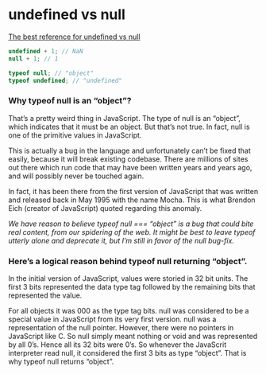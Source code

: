 # undefined vs null

[The best reference for undefined vs null](https://josephkhan.me/javascript-undefined-vs-null/)

```js
undefined + 1; // NaN
null + 1; // 1

typeof null; // "object"
typeof undefined; // "undefined"
```

### Why typeof null is an “object”?

That’s a pretty weird thing in JavaScript. The type of null is an “object”, which indicates that it must be an object. But that’s not true. In fact, null is one of the primitive values in JavaScript.

This is actually a bug in the language and unfortunately can’t be fixed that easily, because it will break existing codebase. There are millions of sites out there which run code that may have been written years and years ago, and will possibly never be touched again.

In fact, it has been there from the first version of JavaScript that was written and released back in May 1995 with the name Mocha. This is what Brendon Eich (creator of JavaScript) quoted regarding this anomaly.

_We have reason to believe typeof null === “object” is a bug that could bite real content, from our spidering of the web. It might be best to leave typeof utterly alone and deprecate it, but I’m still in favor of the null bug-fix._

### Here’s a logical reason behind typeof null returning “object”.

In the initial version of JavaScript, values were storied in 32 bit units. The first 3 bits represented the data type tag followed by the remaining bits that represented the value.

For all objects it was 000 as the type tag bits. null was considered to be a special value in JavaScript from its very first version. null was a representation of the null pointer. However, there were no pointers in JavaScript like C. So null simply meant nothing or void and was represented by all 0’s. Hence all its 32 bits were 0’s. So whenever the JavaScrit interpreter read null, it considered the first 3 bits as type “object”. That is why typeof null returns “object”.
